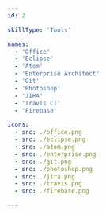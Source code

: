 ```yaml
---
id: 2

skillType: 'Tools'

names:
  - 'Office'
  - 'Eclipse'
  - 'Atom'
  - 'Enterprise Architect'
  - 'Git'
  - 'Photoshop'
  - 'JIRA'
  - 'Travis CI'
  - 'Firebase'

icons:
  - src: ./office.png
  - src: ./eclipse.png
  - src: ./atom.png
  - src: ./enterprise.png
  - src: ./git.png
  - src: ./photoshop.png
  - src: ./jira.png
  - src: ./travis.png
  - src: ./firebase.png

---
```

